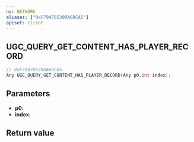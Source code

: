 ```yaml
---
ns: NETWORK
aliases: ["0xF794765390A6DCA5"]
apiset: client
---
```

## UGC_QUERY_GET_CONTENT_HAS_PLAYER_RECORD

```c
// 0xF794765390A6DCA5
Any UGC_QUERY_GET_CONTENT_HAS_PLAYER_RECORD(Any p0,int index);
```


## Parameters
* **p0**:
* **index**:

## Return value